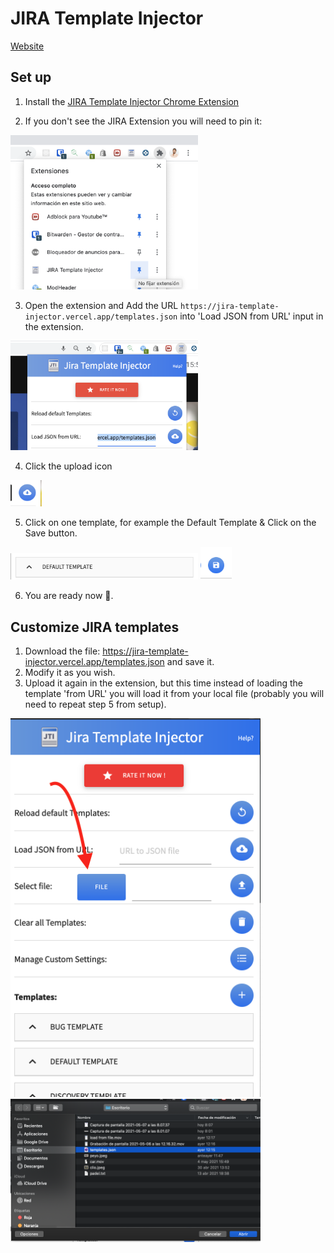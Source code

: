 # JIRA Template Injector

[Website](https://jira-template-injector.vercel.app/)

## Set up

1. Install the [JIRA Template Injector Chrome Extension](https://chrome.google.com/webstore/detail/jira-template-injector/hmhpegjieopgbdmpocdmfkafjgcdmhha)


2. If you don't see the JIRA Extension you will need to pin it:

<img src="./public/3.png" alt="./public/3.png" width="300"/>

3. Open the extension and Add the URL `https://jira-template-injector.vercel.app/templates.json` into 'Load JSON from URL' input in the extension.

<img src="./public/1.png" alt="./public/1.png" width="300"/>

4. Click the upload icon

<img src="./public/2.png" alt="./public/2.png" width="50"/>


5. Click on one template, for example the Default Template & Click on the Save button.

<img src="./public/4.png" alt="./public/4.png" width="300"/>
<img src="./public/5.png" alt="./public/5.png" width="50"/>

6. You are ready now 🎉.

## Customize JIRA templates

1. Download the file: https://jira-template-injector.vercel.app/templates.json and save it.
2. Modify it as you wish.
3. Upload it again in the extension, but this time instead of loading the template 'from URL' you will load it from your local file (probably you will need to repeat step 5 from setup).

<img src="./public/6.png" alt="./public/6.png" width="400"/><img src="./public/7.png" alt="./public/7.png" width="400"/>
